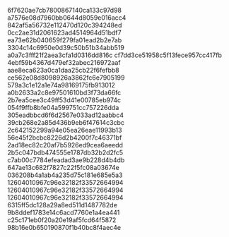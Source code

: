 6f7620ae7cb7800867140ca133c97d98
a7576e08d7960bb0644d8059e016acc4
842af5a56732e112470d120c394248ed
0cc2ae31d2061623ad4514964d51bdf7
ea73e62b040659f279fa01ead2b2e7ab
3304c14c6950e0d39c50b51b34abb519
a0a7c3fff21f2aea3cfa1d0316dd816c
cf7dd3ce51958c5f13fece957cc417fb
4ebf59b4367d479ef32abec216972aaf
aae8eca623a0ca1daa25cb22f6fefbb8
ce562e08d8098926a3862fc6e7905199
579a3c1e12a1e74a98169175fb913012
a0b2633a2c8e97501610bd3f73da66fc
2b7ea5cee3c49ff53d41e00785eb974c
054f9ffb8bfe04a599751cc757226dda
305eadbbcd6f6d2567e033ad12aabbc4
39cb268e2a85d436b9eb6f47614c3cbc
2c642152299a94e05ea26eae11993b13
56e45f2bcbc8226d2b4200f7c46371bf
2ad18ec82c20af7b5926ed9cea6aeedd
2b5c047bdb474555e1787db32b2d2fc5
c7ab00c7784efeadad3ae9b228d4b4db
647ae13c682f7827c22f5fc08a03674e
036208b4a1ab4a235d75c181e685e5a3
12604010967c96e32182f33572664994
12604010967c96e32182f33572664994
12604010967c96e32182f33572664994
6315ff5dc128a29a8ed511d1487782de
9b8ddef1783e14c6acd7760e1a4ea441
c25c171eb0f20a20e19af5fcd64f5872
98b16e0b650190870f1b40bc8f4aec4e
